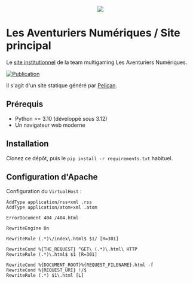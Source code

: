 <p align="center">
  <picture>
    <source media="(prefers-color-scheme: dark)" srcset="https://team-lan.org/images/logo_full_dark.png">
    <img src="https://team-lan.org/images/logo_full_light.png">
  </picture>
</p>

# Les Aventuriers Numériques / Site principal

Le [site institutionnel](https://team-lan.org/) de la team multigaming Les Aventuriers Numériques.

[![Publication](https://github.com/Les-Aventuriers-Numeriques/team-lan.org/actions/workflows/publish.yml/badge.svg)](https://github.com/Les-Aventuriers-Numeriques/team-lan.org/actions/workflows/publish.yml)

Il s'agit d'un site statique généré par [Pelican](https://getpelican.com/).

## Prérequis

  - Python >= 3.10 (développé sous 3.12)
  - Un navigateur web moderne

## Installation

Clonez ce dépôt, puis le `pip install -r requirements.txt` habituel.

## Configuration d'Apache

Configuration du `VirtualHost` :

```apacheconf
AddType application/rss+xml .rss
AddType application/atom+xml .atom

ErrorDocument 404 /404.html

RewriteEngine On

RewriteRule (.*)\/index\.html$ $1/ [R=301]

RewriteCond %{THE_REQUEST} ^GET\ (.*)\.html\ HTTP
RewriteRule (.*)\.html$ $1 [R=301]

RewriteCond %{DOCUMENT_ROOT}%{REQUEST_FILENAME}.html -f
RewriteCond %{REQUEST_URI} !/$
RewriteRule (.*) $1\.html [L]
```
